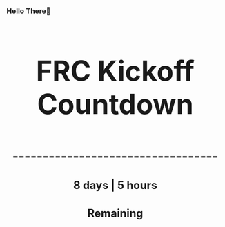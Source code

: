 ### Hello There👋

<!---START-TIMER--->
<h3 align='center' style='font-size: 64px;'>FRC Kickoff Countdown</h3>
<h3 align='center' style='font-size: 30px;'>----------------------------------</h3>
<h3 align='center' style='font-size: 25px;'>8 days | 5 hours</h3>
<h3 align='center' style='font-size: 25px;'>Remaining</h3>
<!---END-TIMER--->
